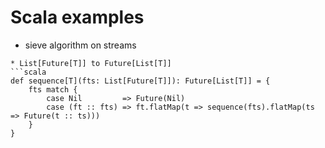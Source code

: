 # Scala examples

* sieve algorithm on streams
```
* List[Future[T]] to Future[List[T]]
```scala
def sequence[T](fts: List[Future[T]]): Future[List[T]] = {
    fts match {
        case Nil         => Future(Nil)
        case (ft :: fts) => ft.flatMap(t => sequence(fts).flatMap(ts => Future(t :: ts)))
    }
}
```
